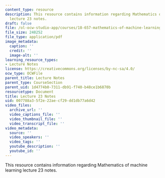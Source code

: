 ```yaml
---
content_type: resource
description: This resource contains information regarding Mathematics of machine learning
  lecture 23 notes.
draft: false
file: /ol-ocw-studio-app/courses/18-657-mathematics-of-machine-learning-fall-2015/007788a35f2e22aecf29dd1db77a6d42_MIT18_657F15_L23.pdf
file_size: 248252
file_type: application/pdf
image_metadata:
  caption: ''
  credit: ''
  image-alt: ''
learning_resource_types:
- Lecture Notes
license: https://creativecommons.org/licenses/by-nc-sa/4.0/
ocw_type: OCWFile
parent_title: Lecture Notes
parent_type: CourseSection
parent_uid: 1d4774b0-7311-db91-f740-b48ce1b6870b
resourcetype: Document
title: Lecture 23 Notes
uid: 007788a3-5f2e-22ae-cf29-dd1db77a6d42
video_files:
  archive_url: ''
  video_captions_file: ''
  video_thumbnail_file: ''
  video_transcript_file: ''
video_metadata:
  source: ''
  video_speakers: ''
  video_tags: ''
  youtube_description: ''
  youtube_id: ''
---
```

This resource contains information regarding Mathematics of machine learning lecture 23 notes.